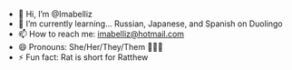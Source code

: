 - 👋 Hi, I’m @Imabelliz
- 🌱 I’m currently learning... Russian, Japanese, and Spanish on Duolingo
- 📫 How to reach me: imabelliz@hotmail.com
- 😄 Pronouns: She/Her/They/Them 🏳️‍⚧️🍳
- ⚡ Fun fact: Rat is short for Ratthew

<!---
Imabelliz/Imabelliz is a ✨ special ✨ repository because its `README.md` (this file) appears on your GitHub profile.
You can click the Preview link to take a look at your changes.
--->
